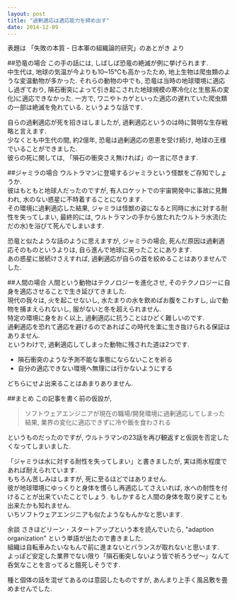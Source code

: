 ```yaml
---
layout: post
title: "過剰適応は適応能力を締め出す"
date: 2014-12-09
---
```

表題は 「失敗の本質 - 日本軍の組織論的研究」のあとがき より

##恐竜の場合
この手の話には, しばしば恐竜の絶滅が例に挙げられます.  
中生代は, 地球の気温が今よりも10~15℃も高かったため, 地上生物は爬虫類のような変温動物が多かった.
それらの動物の中でも, 恐竜は当時の地球環境に適応し過ぎており, 隕石衝突によって引き起こされた地球規模の寒冷化(と生態系の変化)に適応できなかった.
一方で, ワニやトカゲといった適応の遅れていた爬虫類の一部は絶滅を免れている.
というような話です.

自らの過剰適応が死を招きはしましたが, 過剰適応というのは時に賢明な生存戦略と言えます.  
少なくとも中生代の間, 約2億年, 恐竜は過剰適応の恩恵を受け続け, 地球の王様でいることができました.  
彼らの死に関しては, 「隕石の衝突さえ無ければ」の一言に尽きます.

##ジャミラの場合
ウルトラマンに登場するジャミラという怪獣をご存知でしょうか.  
彼はもともと地球人だったのですが, 有人ロケットでの宇宙開発中に事故に見舞われ, 水のない惑星に不時着することになります.  
その環境に過剰適応した結果, ジャミラは怪獣の姿になると同時に水に対する耐性を失ってしまい, 最終的には, ウルトラマンの手から放たれたウルトラ水流(ただの水)を浴びて死んでしまいます.

恐竜と似たような話のように思えますが, ジャミラの場合, 死んだ原因は過剰適応そのものというよりは, 自ら進んで地球に戻ったことにあります.  
あの惑星に居続けさえすれば, 過剰適応が自らの首を絞めることはありませんでした.

##人間の場合
人間という動物はテクノロジーを進化させ, そのテクノロジーに自身を適応させることで生き延びてきました.  
現代の我々は, 火を起こせないし, 水たまりの水を飲めばお腹をこわすし, 山で動物を捕まえられないし, 服がないと冬を超えられません.  
特定の環境に身をおく以上, 過剰適応に抗うことはひどく難しいのです.  
過剰適応を恐れて適応を避けるのであればこの時代を楽に生き抜けられる保証はありません.  
というわけで, 過剰適応してしまった動物に残された道は2つです.  

+ 隕石衝突のような予測不能な事態にならないことを祈る
+ 自分の適応できない環境へ無理には行かないようにする

どちらにせよ出来ることはあまりありません.

##まとめ
この記事を書く前の仮設が,

>ソフトウェアエンジニアが現在の職場/開発環境に過剰適応してしまった結果, 業界の変化に適応できずに冷や飯を食わされる

というものだったのですが, ウルトラマンの23話を再び観返すと仮説を否定したくなってしまいました.

「ジャミラは水に対する耐性を失ってしまい」と書きましたが, 実は雨水程度であれば耐えられています.  
もちろん苦しみはしますが, 死に至るほどではありません.  
彼が地球環境にゆっくりと身体を慣らし再適応してさえいれば, 水への耐性を付けることが出来ていたことでしょう. もしかすると人間の身体を取り戻すことも出来たかも知れません.  
いちソフトウェアエンジニアも似たようなもんかなと思います.

余談
さきほどリーン・スタートアップという本を読んでいたら, "adaption organization" という単語が出たので書きました.  
組織は自転車みたいなもんで前に進まないとバランスが取れないと思います.  
よっぽど安定した業界でない限り「隕石衝突しないよう皆で祈ろうぜ〜」なんて呑気なことを言ってると餓死しそうです.

種と個体の話を混ぜてあるのは意図したものですが, あんまり上手く風呂敷を畳めませんでした.  
